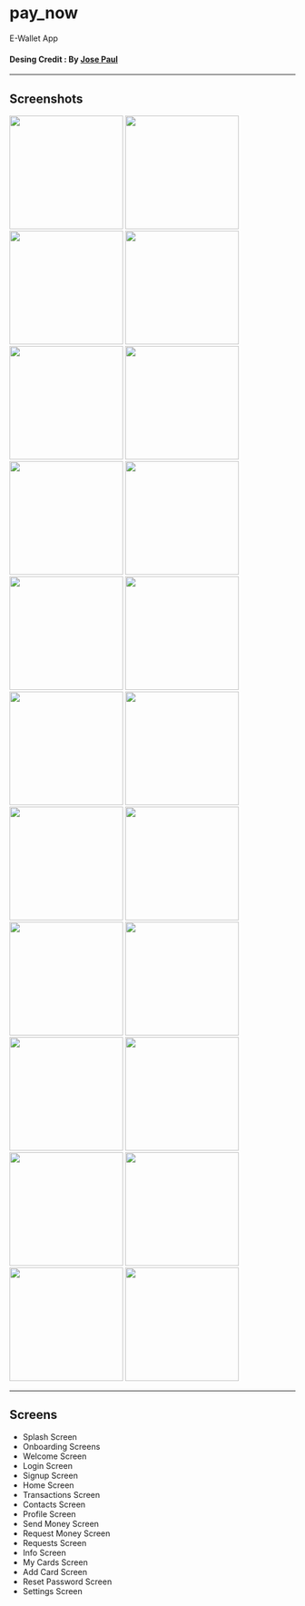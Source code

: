 # pay_now

E-Wallet App

#### Desing Credit : By  [Jose Paul](https://www.figma.com/community/file/1090938020479002157)  

-------------  

## Screenshots  

<p float="left">
  <img src="screenshots/1.jpg" width="200" />
  <img src="screenshots/2.jpg" width="200" /> 
  <img src="screenshots/3.jpg" width="200" />
  <img src="screenshots/4.jpg" width="200" />
  <img src="screenshots/5.jpg" width="200" /> 
  <img src="screenshots/6.jpg" width="200" />
  <img src="screenshots/7.jpg" width="200" />
  <img src="screenshots/8.jpg" width="200" /> 
  <img src="screenshots/9.jpg" width="200" />
  <img src="screenshots/10.jpg" width="200" />
  <img src="screenshots/11.jpg" width="200" />
  <img src="screenshots/12.jpg" width="200" />
  <img src="screenshots/13.jpg" width="200" />
  <img src="screenshots/14.jpg" width="200" />
  <img src="screenshots/15.jpg" width="200" />
  <img src="screenshots/16.jpg" width="200" />
  <img src="screenshots/17.jpg" width="200" />
  <img src="screenshots/18.jpg" width="200" />
  <img src="screenshots/19.jpg" width="200" />
  <img src="screenshots/20.jpg" width="200" />
  <img src="screenshots/21.jpg" width="200" />
  <img src="screenshots/22.jpg" width="200" />
</p>

-------------  

## Screens  
- Splash Screen  
- Onboarding Screens
- Welcome Screen
- Login Screen
- Signup Screen
- Home Screen 
- Transactions Screen
- Contacts Screen
- Profile Screen
- Send Money Screen
- Request Money Screen
- Requests Screen
- Info Screen
- My Cards Screen
- Add Card Screen
- Reset Password Screen
- Settings Screen